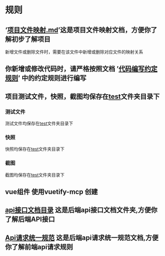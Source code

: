 # 规则
## ‘[项目文件映射.md](./项目文件映射.md)’这是项目文件映射文档，方便你了解初步了解项目 
新增文件或删除文件时，需要在该文件中新增或删除对应文件的映射关系
## 你新增或修改代码时，请严格按照文档 ’[代码编写约定规则](./代码编写约定规则/代码编写约定规则.md)’ 中的约定规则进行编写
## 项目测试文件，快照，截图均保存在[test](../test/)文件夹目录下

### 测试文件
测试文件均保存在[test](../test/)文件夹目录下
### 快照
快照均保存在[test](../test/snapshot/)文件夹目录下
### 截图
截图均保存在[test](../test/screenshot/)文件夹目录下

## vue组件 使用vuetify-mcp 创建
## [api接口文档目录](../rules/api/api文档/) 这是后端api接口文档文件夹,方便你了解后端API接口
## [Api请求统一规范](../rules/api/API请求统一规范.md) 这是后端api请求统一规范文档,方便你了解前端api请求规则